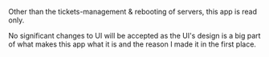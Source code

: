 

Other than the tickets-management & rebooting of servers, this app is read only.

No significant changes to UI will be accepted as the UI's design is a big part of what makes this app what it is and the reason I made it in the first place.


